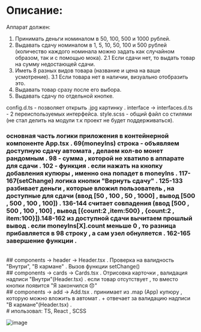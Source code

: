 # Описание:

Аппарат должен:

1. Принимать деньги номиналом в 50, 100, 500 и 1000 рублей.
2. Выдавать сдачу номиналом в 1, 5, 10, 50, 100 и 500 рублей
   (количество каждого номинала можно задать как случайном образом,
   так и с помощью мока).
   2.1 Если сдачи нет, то выдать товар на сумму недостающей сдачи.
3. Иметь 8 разных видов товара (название и цена на ваше усмотрение).
   3.1 Если товара нет в наличии, визуально отобразить это.
4. Выдавать товар сразу после его выбора.
5. Выдавать сдачу по отдельной кнопке.
   <br/>

config.d.ts - позволяет открыть .jpg картинку . interface -> interfaces.d.ts - 2 переиспользуемых интерфейса. style.scss - общий файл со стилями (не стал делить на модули т.к проект не будет поддерживаться).
<br/>

### основная часть логики приложения в контейнерной компоненте App.tsx . 69(moneyIns) строка - объявляем доступную сдачу автомата , делаем кол-во монет рандомным . 98 - сумма , которой не хватило в аппарате для сдачи . 102 - функция . если нажать на кнопку добавления купюры , именно она попадет в moneyIns . 117-167(setChange) логика кнопки "Вернуть сдачу" . 125-133 разбивает деньги , которые вложил пользователь , на доступные для сдачи (ввод [50 , 100 , 50 , 1000] , вывод [500 , 500 , 100 , 100]) . 136-144 считает совпадения (ввод [500 , 500 , 100 , 100] , вывод [{count:2 ,item:500} , {count:2 , item:100}]).148-162 из доступной сдачи вычитаем прошлый вывод . если moneyIns[Х].count меньше 0 , то разница прибавляется в 98 строку , а сам узел обнуляется . 162-165 завершение функции .

<br/>
## components -> header -> Header.tsx . Проверка на валидность "Внутри", "В кармане" . Вызов функции setChange()
<br/>
## components -> cards -> Cards.tsx . Отрисовка карточки , валидация надписи "Внутри"(Header.tsx)  . если товар отсутствует , то вместо кнопки появится "Я закончился 😞"
<br/>
## components -> add -> Add.tsx . принимает из .map (App) купюру , которую можно вложить в автомат . + отвечает за валидацию надписи "В кармане"(Header.tsx) . 
<br/>
# ипользовал: TS, React , SCSS

![image](https://user-images.githubusercontent.com/97777490/214834235-b7ecde5a-30f2-4c23-a4e0-a6d5e044a484.png)

